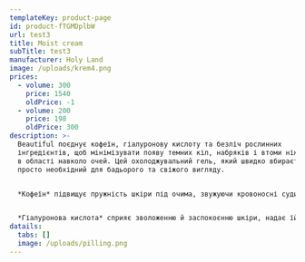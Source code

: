 ```yaml
---
templateKey: product-page
id: product-fTGMDplbW
url: test3
title: Moist cream
subTitle: test3
manufacturer: Holy Land
image: /uploads/krem4.png
prices:
  - volume: 300
    price: 1540
    oldPrice: -1
  - volume: 200
    price: 198
    oldPrice: 300
description: >-
  Beautiful­ ­поєднує кофеїн, гіалуронову кислоту та безліч рослинних
  інгредієнтів, щоб мінімізувати появу темних кіл, набряків і втоми ніжної шкіри
  в області навколо очей. Цей охолоджувальний гель, який швидко вбирається,
  просто необхідний для бадьорого та свіжого вигляду.


  *Кофеїн* підвищує пружність шкіри під очима, звужуючи кровоносні судини й візуально зменшуючи знебарвлення та набряклість, а також темні кола.


  *Гіалуронова кислота* сприяє зволоженню й заспокоєнню шкіри, надає їй пружності і здорового вигляду.
datails:
  tabs: []
  image: /uploads/pilling.png
---
```

